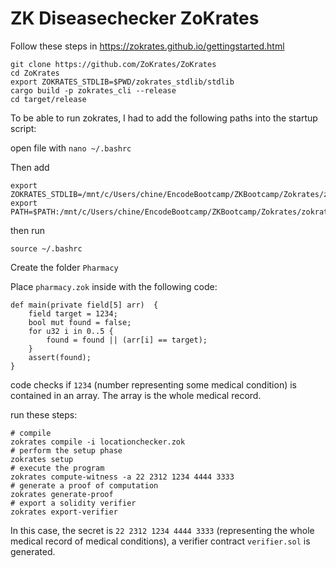 # ZK Diseasechecker ZoKrates

Follow these steps in https://zokrates.github.io/gettingstarted.html

```
git clone https://github.com/ZoKrates/ZoKrates
cd ZoKrates
export ZOKRATES_STDLIB=$PWD/zokrates_stdlib/stdlib
cargo build -p zokrates_cli --release
cd target/release
```

To be able to run zokrates, I had to add the following paths into the startup script:

open file with `nano ~/.bashrc`

Then add 

```
export ZOKRATES_STDLIB=/mnt/c/Users/chine/EncodeBootcamp/ZKBootcamp/Zokrates/zokrates/zokrates_stdlib/stdlib
export PATH=$PATH:/mnt/c/Users/chine/EncodeBootcamp/ZKBootcamp/Zokrates/zokrates/target/release
```

then run 

`source ~/.bashrc`

Create the folder `Pharmacy`

Place `pharmacy.zok` inside with the following code:

```
def main(private field[5] arr)  {
    field target = 1234;
    bool mut found = false;
    for u32 i in 0..5 {
        found = found || (arr[i] == target);
    }
    assert(found);
}

```

code checks if `1234` (number representing some medical condition) is contained in an array. The array is the whole medical record.

run these steps:

```
# compile
zokrates compile -i locationchecker.zok
# perform the setup phase
zokrates setup
# execute the program
zokrates compute-witness -a 22 2312 1234 4444 3333
# generate a proof of computation
zokrates generate-proof
# export a solidity verifier
zokrates export-verifier
```

In this case, the secret is `22 2312 1234 4444 3333` (representing the whole medical record of medical conditions), a verifier contract `verifier.sol` is generated.
